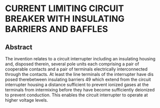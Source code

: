 # CURRENT LIMITING CIRCUIT BREAKER WITH INSULATING BARRIERS AND BAFFLES

## Abstract
The invention relates to a circuit interrupter including an insulating housing and, disposed therein, several pole units each comprising a pair of cooperable contacts and a pair of terminals electrically interconnected through the contacts. At least the line terminals of the interrupter have dis posed therebetween insulating barriers 49 which extend from the circuit interrupter housing a distance sufficient to prevent ionized gases at the terminals from intermixing before they have become sufficiently deionized to prevent conduction. This enables the circuit interrupter to operate at higher voltage levels.